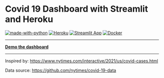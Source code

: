 # Covid 19 Dashboard with Streamlit and Heroku
[![made-with-python](https://img.shields.io/badge/Made%20with-Python-1f425f.svg)](https://www.python.org/)
[![Heroku](https://heroku-badge.herokuapp.com/?app=heroku-badge)](https://www.heroku.com/)
[![Streamlit App](https://static.streamlit.io/badges/streamlit_badge_black_white.svg)](https://streamlit.io/)
[![Docker](https://img.shields.io/badge/Made%20with-Docker-blue)](https://www.docker.com/)

---

**[Demo the dashboard](http://www.covid19-dashboard.rsglick.com/)**

---
Inspired by: https://www.nytimes.com/interactive/2021/us/covid-cases.html

Data source: https://github.com/nytimes/covid-19-data

